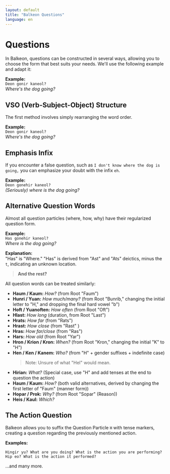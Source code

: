 ```yaml
---
layout: default
title: "Balkeon Questions"
language: en
---
```


# Questions

In Balkeon, questions can be constructed in several ways, allowing you to choose the form that best suits your needs. We'll use the following example and adapt it:

**Example:**  
`Deon gonir kaneol?`  
*Where's the dog going?*

## VSO (Verb-Subject-Object) Structure

The first method involves simply rearranging the word order.

**Example:**  
`Deon gonir kaneol?`  
*Where's the dog going?*

## Emphasis Infix

If you encounter a false question, such as `I don't know where the dog is going,` you can emphasize your doubt with the infix `eh`.

**Example:**  
`Deon gonehir kaneol?`  
*(Seriously) where is the dog going?*

## Alternative Question Words

Almost all question particles (where, how, why) have their regularized question form.

**Example:**  
`Has gonehir kaneol?`  
*Where is the dog going?*

**Explanation:**  
"Has" is "Where." "Has" is derived from "Ast" and "Ats" deictics, minus the `t`, indicating an unknown location.

> **And the rest?**

All question words can be treated similarly:

- **Haum / Kaum:** *How?* (from Root "Faum") 
- **Hunri / Yuan:** *How much/many?* (from Root "Bunrib," changing the initial letter to "H," and dropping the final hard vowel "b")
- **Hoft / Yuanoften:** *How often* (from Root "Oft")
- **Hlast:** *How long* (duration, from Root "Last")
- **Hrats:** *How far* (from "Rats")
- **Hrast:** *How close* (from "Rast" )
- **Hras:** *How far/close* (from "Ras")
- **Hars:** *How old* (from Root "Yar") 
-  **Hron / Krion / Kron:** *When?* (from Root "Kron," changing the initial "K" to "H")
- **Hen / Ken / Kanem:** *Who?* (from "H" + gender suffixes + indefinite case)
  > Note: Unsure of what "Hel" would mean.
- **Hirian:** *What?* (Special case, use "H" and add tenses at the end to question the action)
- **Haum / Kaum:** *How?* (both valid alternatives, derived by changing the first letter of "Faum" (manner form))
- **Hopar / Prok:** *Why?* (from Root "Sopar" (Reason))
- **Heis / Kaul:** *Which?*

## The Action Question

Balkeon allows you to suffix the Question Particle `H` with tense markers, creating a question regarding the previously mentioned action.

**Examples:**

```
Hingir yu? What are you doing? What is the action you are performing?
Hip eo? What is the action it performed?
```
…and many more.

